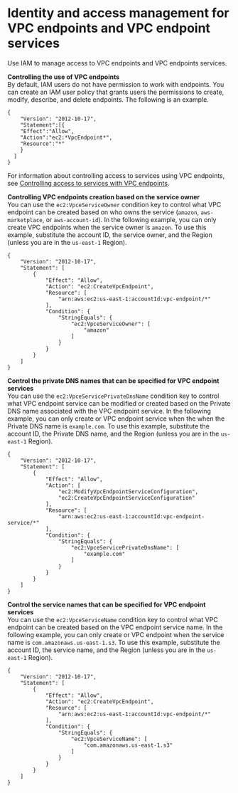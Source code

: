 # Identity and access management for VPC endpoints and VPC endpoint services<a name="vpc-endpoints-iam"></a>

Use IAM to manage access to VPC endpoints and VPC endpoints services\.

**Controlling the use of VPC endpoints**  
By default, IAM users do not have permission to work with endpoints\. You can create an IAM user policy that grants users the permissions to create, modify, describe, and delete endpoints\. The following is an example\.

```
{
    "Version": "2012-10-17",
    "Statement":[{
    "Effect":"Allow",
    "Action":"ec2:*VpcEndpoint*",
    "Resource":"*"
    }
  ]
}
```

For information about controlling access to services using VPC endpoints, see [Controlling access to services with VPC endpoints](vpc-endpoints-access.md)\.

**Controlling VPC endpoints creation based on the service owner**  
You can use the `ec2:VpceServiceOwner` condition key to control what VPC endpoint can be created based on who owns the service \(`amazon`, `aws-marketplace`, or `aws-account-id`\)\. In the following example, you can only create VPC endpoints when the service owner is `amazon`\. To use this example, substitute the account ID, the service owner, and the Region \(unless you are in the `us-east-1` Region\)\.

```
{
    "Version": "2012-10-17",
    "Statement": [
        {
            "Effect": "Allow",
            "Action": "ec2:CreateVpcEndpoint",
            "Resource": [
                "arn:aws:ec2:us-east-1:accountId:vpc-endpoint/*"
            ],
            "Condition": {
                "StringEquals": {
                    "ec2:VpceServiceOwner": [
                        "amazon"
                    ]
                }
            }
        }
    ]
}
```

**Control the private DNS names that can be specified for VPC endpoint services**  
You can use the `ec2:VpceServicePrivateDnsName` condition key to control what VPC endpoint service can be modified or created based on the Private DNS name associated with the VPC endpoint service\. In the following example, you can only create or VPC endpoint service when the when the Private DNS name is `example.com`\. To use this example, substitute the account ID, the Private DNS name, and the Region \(unless you are in the `us-east-1` Region\)\.

```
{
    "Version": "2012-10-17",
    "Statement": [
        {
            "Effect": "Allow",
            "Action": [
                "ec2:ModifyVpcEndpointServiceConfiguration",
                "ec2:CreateVpcEndpointServiceConfiguration"
            ],
            "Resource": [
                "arn:aws:ec2:us-east-1:accountId:vpc-endpoint-service/*"
            ],
            "Condition": {
                "StringEquals": {
                    "ec2:VpceServicePrivateDnsName": [
                        "example.com"
                    ]
                }
            }
        }
    ]
}
```

**Control the service names that can be specified for VPC endpoint services**  
You can use the `ec2:VpceServiceName` condition key to control what VPC endpoint can be created based on the VPC endpoint service name\. In the following example, you can only create or VPC endpoint when the service name is `com.amazonaws.us-east-1.s3`\. To use this example, substitute the account ID, the service name, and the Region \(unless you are in the `us-east-1` Region\)\.

```
{
    "Version": "2012-10-17",
    "Statement": [
        {
            "Effect": "Allow",
            "Action": "ec2:CreateVpcEndpoint",
            "Resource": [
                "arn:aws:ec2:us-east-1:accountId:vpc-endpoint/*"
            ],
            "Condition": {
                "StringEquals": {
                    "ec2:VpceServiceName": [
                        "com.amazonaws.us-east-1.s3"
                    ]
                }
            }
        }
    ]
}
```
